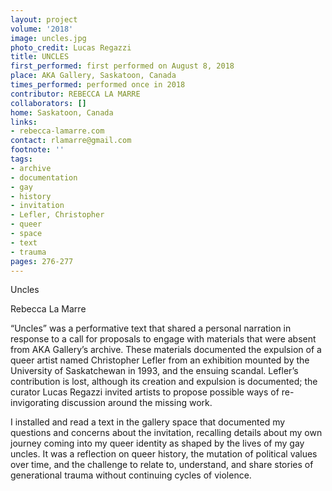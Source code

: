 ```yaml
---
layout: project
volume: '2018'
image: uncles.jpg
photo_credit: Lucas Regazzi
title: UNCLES
first_performed: first performed on August 8, 2018
place: AKA Gallery, Saskatoon, Canada
times_performed: performed once in 2018
contributor: REBECCA LA MARRE
collaborators: []
home: Saskatoon, Canada
links:
- rebecca-lamarre.com
contact: rlamarre@gmail.com
footnote: ''
tags:
- archive
- documentation
- gay
- history
- invitation
- Lefler, Christopher
- queer
- space
- text
- trauma
pages: 276-277
---
```




Uncles

Rebecca La Marre

“Uncles” was a performative text that shared a personal narration in response to a call for proposals to engage with materials that were absent from AKA Gallery’s archive. These materials documented the expulsion of a queer artist named Christopher Lefler from an exhibition mounted by the University of Saskatchewan in 1993, and the ensuing scandal. Lefler’s contribution is lost, although its creation and expulsion is documented; the curator Lucas Regazzi invited artists to propose possible ways of re-invigorating discussion around the missing work.

I installed and read a text in the gallery space that documented my questions and concerns about the invitation, recalling details about my own journey coming into my queer identity as shaped by the lives of my gay uncles. It was a reflection on queer history, the mutation of political values over time, and the challenge to relate to, understand, and share stories of generational trauma without continuing cycles of violence.
